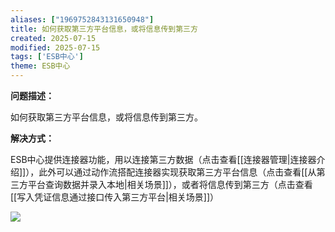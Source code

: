 ```yaml
---
aliases: ["1969752843131650948"]
title: 如何获取第三方平台信息，或将信息传到第三方
created: 2025-07-15
modified: 2025-07-15
tags: ['ESB中心']
theme: ESB中心
---
```


**问题描述：**

如何获取第三方平台信息，或将信息传到第三方。

**解决方式：**

ESB中心提供连接器功能，用以连接第三方数据（点击查看[[连接器管理|连接器介绍]]），此外可以通过动作流搭配连接器实现获取第三方平台信息（点击查看[[从第三方平台查询数据并录入本地|相关场景]]），或者将信息传到第三方（点击查看[[写入凭证信息通过接口传入第三方平台|相关场景]]）

![](cff2c48a16a1973c90136b60a8594b1a.jpg)